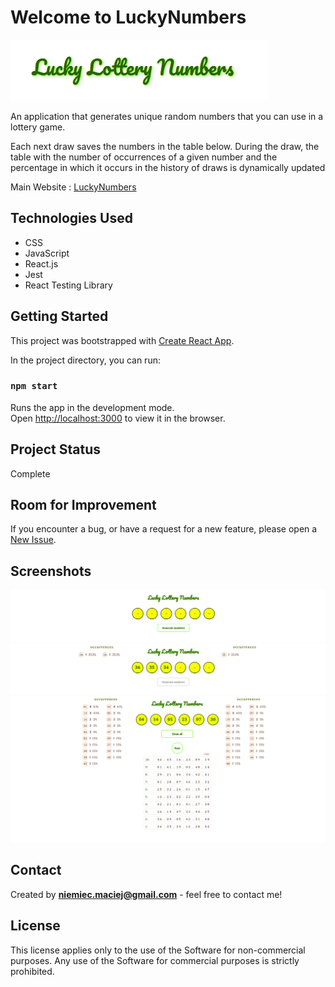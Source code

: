 # Welcome to LuckyNumbers

<img src="https://raw.githubusercontent.com/ThorezNS/images-repo/main/lucky-numbers/logo.png" alt="LuckyNumbers logo" />

An application that generates unique random numbers that you can use in a lottery game.

Each next draw saves the numbers in the table below. During the draw, the table with the number of occurrences of a given number and the percentage in which it occurs in the history of draws is dynamically updated

Main Website : <a href="https://thorezns.github.io/LuckyNumbers-React//">LuckyNumbers</a>

## Technologies Used

- CSS
- JavaScript
- React.js
- Jest
- React Testing Library

## Getting Started

This project was bootstrapped with [Create React App](https://github.com/facebook/create-react-app).

In the project directory, you can run:

### `npm start`

Runs the app in the development mode.\
Open [http://localhost:3000](http://localhost:3000) to view it in the browser.

## Project Status

Complete

## Room for Improvement
If you encounter a bug, or have a request for a new feature, please open a [New Issue](https://github.com/ThorezNS/LuckyNumbers-React/issues).

## Screenshots

<img alt="Screenshot" src="https://raw.githubusercontent.com/ThorezNS/images-repo/main/lucky-numbers/page-1.png">

<img alt="Screenshot" src="https://raw.githubusercontent.com/ThorezNS/images-repo/main/lucky-numbers/page-2.png">

<img alt="Screenshot" src="https://raw.githubusercontent.com/ThorezNS/images-repo/main/lucky-numbers/page-3.png">

## Contact

Created by **niemiec.maciej@gmail.com** - feel free to contact me!

## License
This license applies only to the use of the Software for non-commercial purposes. Any use of the Software for commercial purposes is strictly prohibited.
